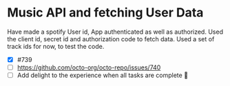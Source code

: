 # Music API and fetching User Data
Have made a spotify User id, App authenticated as well as authorized. 
Used the client id, secret id and authorization code to fetch data.
Used a set of track ids for now, to test the code. <br/>
- [x] #739
- [ ] https://github.com/octo-org/octo-repo/issues/740
- [ ] Add delight to the experience when all tasks are complete :tada:
